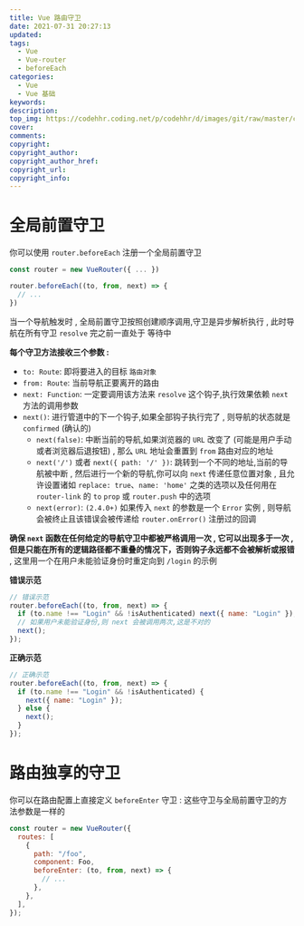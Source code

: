 ```yaml
---
title: Vue 路由守卫
date: 2021-07-31 20:27:13
updated:
tags:
  - Vue
  - Vue-router
  - beforeEach
categories:
  - Vue
  - Vue 基础
keywords:
description:
top_img: https://codehhr.coding.net/p/codehhr/d/images/git/raw/master/csslayouts/sunrise.jpg
cover:
comments:
copyright:
copyright_author:
copyright_author_href:
copyright_url:
copyright_info:
---
```


# 全局前置守卫

你可以使用 `router.beforeEach` 注册一个全局前置守卫

```js
const router = new VueRouter({ ... })

router.beforeEach((to, from, next) => {
  // ...
})
```

当一个导航触发时 , 全局前置守卫按照创建顺序调用,守卫是异步解析执行 , 此时导航在所有守卫 `resolve` 完之前一直处于 等待中

**每个守卫方法接收三个参数 :**

- `to: Route`: 即将要进入的目标 `路由对象`
- `from: Route`: 当前导航正要离开的路由
- `next: Function`: 一定要调用该方法来 `resolve` 这个钩子,执行效果依赖 `next` 方法的调用参数
- `next()`: 进行管道中的下一个钩子,如果全部钩子执行完了 , 则导航的状态就是 `confirmed` (确认的)
  - `next(false)`: 中断当前的导航,如果浏览器的 `URL` 改变了 (可能是用户手动或者浏览器后退按钮) , 那么 `URL` 地址会重置到 `from` 路由对应的地址
  - `next('/')` 或者 `next({ path: '/' })`: 跳转到一个不同的地址,当前的导航被中断 , 然后进行一个新的导航,你可以向 `next` 传递任意位置对象 , 且允许设置诸如 `replace: true`、`name: 'home'` 之类的选项以及任何用在 `router-link` 的 `to` `prop` 或 `router.push` 中的选项
  - `next(error)`: `(2.4.0+)` 如果传入 `next` 的参数是一个 `Error` 实例 , 则导航会被终止且该错误会被传递给 `router.onError()` 注册过的回调

**确保 `next` 函数在任何给定的导航守卫中都被严格调用一次 , 它可以出现多于一次 , 但是只能在所有的逻辑路径都不重叠的情况下，否则钩子永远都不会被解析或报错** , 这里用一个在用户未能验证身份时重定向到 `/login` 的示例

**错误示范**

```js
// 错误示范
router.beforeEach((to, from, next) => {
  if (to.name !== "Login" && !isAuthenticated) next({ name: "Login" });
  // 如果用户未能验证身份,则 next 会被调用两次,这是不对的
  next();
});
```

**正确示范**

```js
// 正确示范
router.beforeEach((to, from, next) => {
  if (to.name !== "Login" && !isAuthenticated) {
    next({ name: "Login" });
  } else {
    next();
  }
});
```

# 路由独享的守卫

你可以在路由配置上直接定义 `beforeEnter` 守卫 :
这些守卫与全局前置守卫的方法参数是一样的

```js
const router = new VueRouter({
  routes: [
    {
      path: "/foo",
      component: Foo,
      beforeEnter: (to, from, next) => {
        // ...
      },
    },
  ],
});
```
